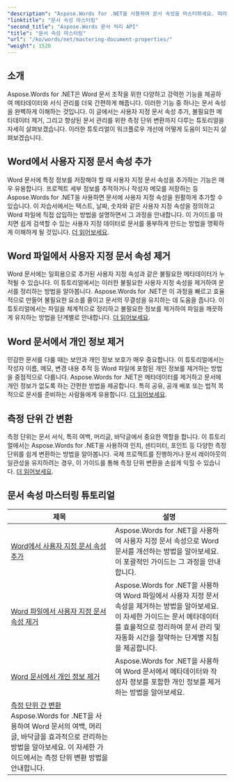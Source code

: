 ```yaml
---
"description": "Aspose.Words for .NET을 사용하여 문서 속성을 마스터하세요. 따라 하기 쉬운 튜토리얼을 통해 Word 문서에서 측정 단위를 추가, 제거 및 변환하는 방법을 알아보세요."
"linktitle": "문서 속성 마스터링"
"second_title": "Aspose.Words 문서 처리 API"
"title": "문서 속성 마스터링"
"url": "/ko/words/net/mastering-document-properties/"
"weight": 1520
---
```


## 소개  

Aspose.Words for .NET은 Word 문서 조작을 위한 다양하고 강력한 기능을 제공하여 메타데이터와 서식 관리를 더욱 간편하게 해줍니다. 이러한 기능 중 하나는 문서 속성을 완벽하게 이해하는 것입니다. 이 글에서는 사용자 지정 문서 속성 추가, 불필요한 메타데이터 제거, 그리고 향상된 문서 관리를 위한 측정 단위 변환까지 다루는 튜토리얼을 자세히 살펴보겠습니다. 이러한 튜토리얼이 워크플로우 개선에 어떻게 도움이 되는지 살펴보겠습니다.

## Word에서 사용자 지정 문서 속성 추가  

Word 문서에 특정 정보를 저장해야 할 때 사용자 지정 문서 속성을 추가하는 기능은 매우 유용합니다. 프로젝트 세부 정보를 추적하거나 작성자 메모를 저장하는 등 Aspose.Words for .NET을 사용하면 문서에 사용자 지정 속성을 원활하게 추가할 수 있습니다. 이 자습서에서는 텍스트, 날짜, 숫자와 같은 사용자 지정 속성을 정의하고 Word 파일에 직접 삽입하는 방법을 설명하면서 그 과정을 안내합니다. 이 가이드를 마치면 쉽게 검색할 수 있는 사용자 지정 데이터로 문서를 풍부하게 만드는 방법을 명확하게 이해하게 될 것입니다. [더 읽어보세요](./adding-custom-document-properties-in-word/).

## Word 파일에서 사용자 지정 문서 속성 제거  

Word 문서에는 일회용으로 추가된 사용자 지정 속성과 같은 불필요한 메타데이터가 누적될 수 있습니다. 이 튜토리얼에서는 이러한 불필요한 사용자 지정 속성을 제거하여 문서를 정리하는 방법을 알아봅니다. Aspose.Words for .NET은 이 과정을 빠르고 효율적으로 만들어 불필요한 요소를 줄이고 문서의 무결성을 유지하는 데 도움을 줍니다. 이 튜토리얼에서는 파일을 체계적으로 정리하고 불필요한 정보를 제거하여 파일을 깨끗하게 유지하는 방법을 단계별로 안내합니다. [더 읽어보세요](./remove-custom-document-properties-in-word-files/).

## Word 문서에서 개인 정보 제거  

민감한 문서를 다룰 때는 보안과 개인 정보 보호가 매우 중요합니다. 이 튜토리얼에서는 작성자 이름, 메모, 변경 내용 추적 등 Word 파일에 포함된 개인 정보를 제거하는 방법을 중점적으로 다룹니다. Aspose.Words for .NET은 메타데이터를 제거하고 문서에 개인 정보가 없도록 하는 간편한 방법을 제공합니다. 특히 공유, 공개 배포 또는 법적 목적으로 문서를 준비하는 사람들에게 유용합니다. [더 읽어보세요](./remove-personal-information-word-document/).

## 측정 단위 간 변환  

측정 단위는 문서 서식, 특히 여백, 머리글, 바닥글에서 중요한 역할을 합니다. 이 튜토리얼에서는 Aspose.Words for .NET을 사용하여 인치, 센티미터, 포인트 등 다양한 측정 단위를 쉽게 변환하는 방법을 알아봅니다. 국제 프로젝트를 진행하거나 문서 레이아웃의 일관성을 유지하려는 경우, 이 가이드를 통해 측정 단위 변환을 손쉽게 익힐 수 있습니다. [더 읽어보세요](./converting-between-measurement-units/).

 ## 문서 속성 마스터링 튜토리얼
| 제목 | 설명 |
| --- | --- |
| [Word에서 사용자 지정 문서 속성 추가](./adding-custom-document-properties-in-word/) | Aspose.Words for .NET을 사용하여 사용자 지정 문서 속성으로 Word 문서를 개선하는 방법을 알아보세요. 이 포괄적인 가이드는 그 과정을 안내합니다. |
| [Word 파일에서 사용자 지정 문서 속성 제거](./remove-custom-document-properties-in-word-files/) | Aspose.Words for .NET을 사용하여 Word 파일에서 사용자 지정 문서 속성을 제거하는 방법을 알아보세요. 이 자세한 가이드는 문서 메타데이터를 효율적으로 정리하여 문서 관리 및 자동화 시간을 절약하는 단계별 지침을 제공합니다. |
| [Word 문서에서 개인 정보 제거](./remove-personal-information-word-document/) | Aspose.Words for .NET을 사용하여 Word 문서에서 메타데이터와 작성자 정보를 포함한 개인 정보를 제거하는 방법을 알아보세요. |
| [측정 단위 간 변환](./converting-between-measurement-units/) Aspose.Words for .NET을 사용하여 Word 문서의 여백, 머리글, 바닥글을 효과적으로 관리하는 방법을 알아보세요. 이 자세한 가이드에서는 측정 단위 변환 방법을 안내합니다. |